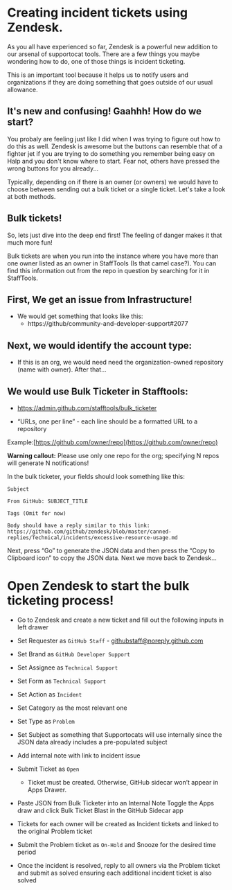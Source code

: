 # Creating incident tickets using Zendesk.

As you all have experienced so far, Zendesk is a powerful new addition to our arsenal of supportocat  tools. There are a few things you maybe wondering how to do, one of those things is incident ticketing.

This is an important tool because it helps us to notify users and organizations if they are doing something that goes outside of our usual allowance.

## It's new and confusing! Gaahhh! How do we start?

You probaly are feeling just like I did when I was trying to figure out how to do this as well. Zendesk is awesome but the buttons can resemble that of a fighter jet if you are trying to do something you remember being easy on Halp and you don't know where to start. Fear not, others have pressed the wrong buttons for you already...

Typically, depending on if there is an owner (or owners) we would have to choose between sending out a bulk ticket or a single ticket. Let's take a look at both methods.

## Bulk tickets!

So, lets just dive into the deep end first! The feeling of danger makes it that much more fun!

Bulk tickets are when you run into the instance where you have more than one owner listed as an owner in StaffTools (Is that camel case?). You can find this information out from the repo in question by searching for it in StaffTools.

## First, We get an issue from Infrastructure!

  - We would get something that looks like this:
    - https://github/community-and-developer-support#2077

## Next, we would identify the account type:

  - If this is an org, we would need need the organization-owned repository (name with owner). After that...

## We would use Bulk Ticketer in Stafftools:

  - https://admin.github.com/stafftools/bulk_ticketer

  - “URLs, one per line” - each line should be a formatted URL to a repository

  Example:[https://github.com/owner/repo](https://github.com/owner/repo)

  **Warning callout:** Please use only one repo for the org; specifying N repos will generate N notifications!

In the bulk ticketer, your fields should look something like this:

```
Subject
```
```
From GitHub: SUBJECT_TITLE
```
```
Tags (Omit for now)
```
```
Body should have a reply similar to this link:
https://github.com/github/zendesk/blob/master/canned-replies/Technical/incidents/excessive-resource-usage.md
```

Next, press “Go” to generate the JSON data and then press the “Copy to Clipboard icon” to copy the JSON data. Next we move back to Zendesk...

# Open Zendesk to start the bulk ticketing process!

- Go to Zendesk and create a new ticket and fill out the following inputs in left drawer

- Set Requester as `GitHub Staff` - githubstaff@noreply.github.com

- Set Brand as `GitHub Developer Support`

- Set Assignee as `Technical Support`

- Set Form as `Technical Support`

- Set Action as `Incident`

- Set Category as the most relevant one

- Set Type as `Problem`

- Set Subject as something that Supportocats will use internally since the JSON data already includes a pre-populated subject

- Add internal note with link to incident issue

- Submit Ticket as `Open`

  - Ticket must be created. Otherwise, GitHub sidecar won’t appear in Apps Drawer.

- Paste JSON from Bulk Ticketer into an Internal Note
Toggle the Apps draw and click Bulk Ticket Blast in the GitHub Sidecar app

- Tickets for each owner will be created as Incident tickets and linked to the original Problem ticket

- Submit the Problem ticket as `On-Hold` and Snooze for the desired time period

- Once the incident is resolved, reply to all owners via the Problem ticket and submit as solved ensuring each additional incident ticket is also solved
